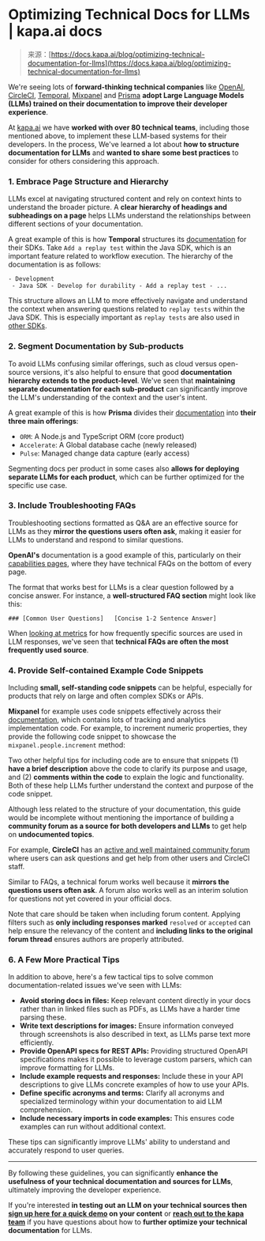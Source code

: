 <!--yml
category: 未分类
date: 2024-05-27 14:39:21
-->

# Optimizing Technical Docs for LLMs | kapa.ai docs

> 来源：[https://docs.kapa.ai/blog/optimizing-technical-documentation-for-llms](https://docs.kapa.ai/blog/optimizing-technical-documentation-for-llms)

We're seeing lots of **forward-thinking technical companies** like [OpenAI](https://docs.kapa.ai/examples#-openai), [CircleCI](https://docs.kapa.ai/examples#-circleci), [Temporal](https://docs.temporal.io/), [Mixpanel](https://docs.kapa.ai/examples#-mixpanel) and [Prisma](https://docs.kapa.ai/examples#-prisma) **adopt Large Language Models (LLMs) trained on their documentation to improve their developer experience**.

At [kapa.ai](https://www.kapa.ai) we have **worked with over 80 technical teams**, including those mentioned above, to implement these LLM-based systems for their developers. In the process, We've learned a lot about **how to structure documentation for LLMs** and **wanted to share some best practices** to consider for others considering this approach.

### 1\. Embrace Page Structure and Hierarchy[​](#1-embrace-page-structure-and-hierarchy "Direct link to 1\. Embrace Page Structure and Hierarchy")

LLMs excel at navigating structured content and rely on context hints to understand the broader picture. A **clear hierarchy of headings and subheadings on a page** helps LLMs understand the relationships between different sections of your documentation.

A great example of this is how **Temporal** structures its [documentation](https://docs.temporal.io/dev-guide/java/durable-execution#add-replay-test) for their SDKs. Take `Add a replay test` within the Java SDK, which is an important feature related to workflow execution. The hierarchy of the documentation is as follows:

```
- Development
 - Java SDK - Develop for durability - Add a replay test - ... 
```

This structure allows an LLM to more effectively navigate and understand the context when answering questions related to `replay tests` within the Java SDK. This is especially important as `replay tests` are also used in [other SDKs](https://docs.temporal.io/dev-guide/go/durable-execution#why-replay-test).

### 2\. Segment Documentation by Sub-products[​](#2-segment-documentation-by-sub-products "Direct link to 2\. Segment Documentation by Sub-products")

To avoid LLMs confusing similar offerings, such as cloud versus open-source versions, it's also helpful to ensure that good **documentation hierarchy extends to the product-level**. We've seen that **maintaining separate documentation for each sub-product** can significantly improve the LLM's understanding of the context and the user's intent.

A great example of this is how **Prisma** divides their [documentation](https://www.prisma.io/docs/) into **their three main offerings**:

*   `ORM`: A Node.js and TypeScript ORM (core product)
*   `Accelerate`: A Global database cache (newly released)
*   `Pulse`: Managed change data capture (early access)

Segmenting docs per product in some cases also **allows for deploying separate LLMs for each product**, which can be further optimized for the specific use case.

### 3\. Include Troubleshooting FAQs[​](#3-include-troubleshooting-faqs "Direct link to 3\. Include Troubleshooting FAQs")

Troubleshooting sections formatted as Q&A are an effective source for LLMs as they **mirror the questions users often ask**, making it easier for LLMs to understand and respond to similar questions.

**OpenAI's** documentation is a good example of this, particularly on their [capabilities pages](https://platform.openai.com/docs/guides/vision), where they have technical FAQs on the bottom of every page.

The format that works best for LLMs is a clear question followed by a concise answer. For instance, a **well-structured FAQ section** might look like this:

```
### [Common User Questions]   [Concise 1-2 Sentence Answer] 
```

When [looking at metrics](https://docs.kapa.ai/#how-does-kapa-work-) for how frequently specific sources are used in LLM responses, we've seen that **technical FAQs are often the most frequently used source**.

### 4\. Provide Self-contained Example Code Snippets[​](#4-provide-self-contained-example-code-snippets "Direct link to 4\. Provide Self-contained Example Code Snippets")

Including **small, self-standing code snippets** can be helpful, especially for products that rely on large and often complex SDKs or APIs.

**Mixpanel** for example uses code snippets effectively across their [documentation](https://docs.mixpanel.com/docs/tracking-methods/sdks/javascript#incrementing-numeric-properties), which contains lots of tracking and analytics implementation code. For example, to increment numeric properties, they provide the following code snippet to showcase the `mixpanel.people.increment` method:

Two other helpful tips for including code are to ensure that snippets (1) **have a brief description** above the code to clarify its purpose and usage, and (2) **comments within the code** to explain the logic and functionality. Both of these help LLMs further understand the context and purpose of the code snippet.

Although less related to the structure of your documentation, this guide would be incomplete without mentioning the importance of building a **community forum as a source for both developers and LLMs** to get help on **undocumented topics**.

For example, **CircleCI** has an [active and well maintained community forum](https://discuss.circleci.com/) where users can ask questions and get help from other users and CircleCI staff.

Similar to FAQs, a technical forum works well because it **mirrors the questions users often ask**. A forum also works well as an interim solution for questions not yet covered in your official docs.

Note that care should be taken when including forum content. Applying filters such as **only including responses marked** `resolved` or `accepted` can help ensure the relevancy of the content and **including links to the original forum thread** ensures authors are properly attributed.

### 6\. A Few More Practical Tips[​](#6-a-few-more-practical-tips "Direct link to 6\. A Few More Practical Tips")

In addition to above, here's a few tactical tips to solve common documentation-related issues we've seen with LLMs:

*   **Avoid storing docs in files:** Keep relevant content directly in your docs rather than in linked files such as PDFs, as LLMs have a harder time parsing these.
*   **Write text descriptions for images:** Ensure information conveyed through screenshots is also described in text, as LLMs parse text more efficiently.
*   **Provide OpenAPI specs for REST APIs:** Providing structured OpenAPI specifications makes it possible to leverage custom parsers, which can improve formatting for LLMs.
*   **Include example requests and responses:** Include these in your API descriptions to give LLMs concrete examples of how to use your APIs.
*   **Define specific acronyms and terms:** Clarify all acronyms and specialized terminology within your documentation to aid LLM comprehension.
*   **Include necessary imports in code examples:** This ensures code examples can run without additional context.

These tips can significantly improve LLMs' ability to understand and accurately respond to user queries.

* * *

By following these guidelines, you can significantly **enhance the usefulness of your technical documentation and sources for LLMs**, ultimately improving the developer experience.

If you're interested **in testing out an LLM on your technical sources then [sign up here for a quick demo](https://www.kapa.ai/early-access) on your content** or **[reach out to the kapa team](mailto:founders@kapa.ai)** if you have questions about how to **further optimize your technical documentation** for LLMs.